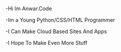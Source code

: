 -Hi Im Anwar.Code

-Im a Young Python/CSS/HTML Programmer

-I Can Make Cloud Based Sites And Apps

-I Hope To Make Even More Stuff
